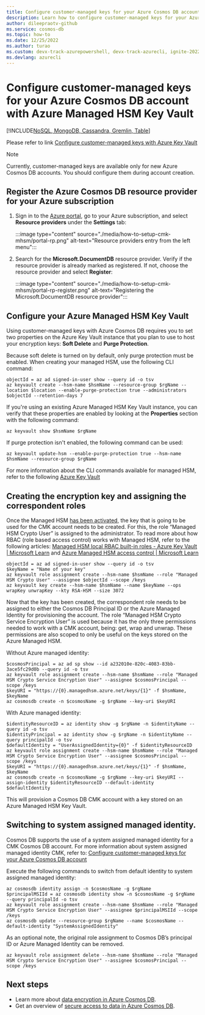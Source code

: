```yaml
---
title: Configure customer-managed keys for your Azure Cosmos DB account with Azure Managed HSM Key Vault
description: Learn how to configure customer-managed keys for your Azure Cosmos DB account with Azure Managed HSM Key Vault
author: dileepraotv-github
ms.service: cosmos-db
ms.topic: how-to
ms.date: 12/25/2022
ms.author: turao
ms.custom: devx-track-azurepowershell, devx-track-azurecli, ignite-2022
ms.devlang: azurecli
---
```


# Configure customer-managed keys for your Azure Cosmos DB account with Azure Managed HSM Key Vault

[!INCLUDE[NoSQL, MongoDB, Cassandra, Gremlin, Table](includes/appliesto-nosql-mongodb-cassandra-gremlin-table.md)]

Please refer to link [Configure customer-managed keys with Azure Key Vault](./how-to-setup-customer-managed-keys.md)

> [!NOTE]
> Currently, customer-managed keys are available only for new Azure Cosmos DB accounts. You should configure them during account creation.

## <a id="register-resource-provider"></a> Register the Azure Cosmos DB resource provider for your Azure subscription

1. Sign in to the [Azure portal](https://portal.azure.com/), go to your Azure subscription, and select **Resource providers** under the **Settings** tab:

   :::image type="content" source="./media/how-to-setup-cmk-mhsm/portal-rp.png" alt-text="Resource providers entry from the left menu":::

1. Search for the **Microsoft.DocumentDB** resource provider. Verify if the resource provider is already marked as registered. If not, choose the resource provider and select **Register**:

   :::image type="content" source="./media/how-to-setup-cmk-mhsm/portal-rp-register.png" alt-text="Registering the Microsoft.DocumentDB resource provider":::

## Configure your Azure Managed HSM Key Vault

Using customer-managed keys with Azure Cosmos DB requires you to set two properties on the Azure Key Vault instance that you plan to use to host your encryption keys: **Soft Delete** and **Purge Protection**.

Because soft delete is turned on by default, only purge protection must be enabled. When creating your managed HSM,  use the following CLI command:


```azurecli-interactive
objectId = az ad signed-in-user show --query id -o tsv
az keyvault create --hsm-name $hsmName --resource-group $rgName --location $location --enable-purge-protection true --administrators $objectId --retention-days 7

```

If you're using an existing Azure Managed HSM Key Vault instance, you can verify that these properties are enabled by looking at the **Properties** section with the following command:

```azurecli-interactive
az keyvault show $hsmName $rgName

```

If purge protection isn't enabled, the following command can be used:

```azurecli-interactive
az keyvault update-hsm --enable-purge-protection true --hsm-name $hsmName --resource-group $rgName

```

For more information about the CLI commands available for managed HSM, refer to the following [Azure Key Vault](../key-vault/general/overview.md) 



## Creating the encryption key and assigning the correspondent roles

Once the Managed HSM [has been activated,](../key-vault/managed-hsm/quick-create-cli.md#activate-your-managed-hsm)
 the key that is going to be used for the CMK account needs to be created. For this, the role “Managed HSM Crypto User” is assigned to the administrator. To read more about how RBAC (role based access control) works with Managed HSM, refer to the following articles: [Managed HSM local RBAC built-in roles - Azure Key Vault | Microsoft Learn](../key-vault/managed-hsm/built-in-roles.md) and [Azure Managed HSM access control | Microsoft Learn](../key-vault/managed-hsm/access-control.md)

```azurecli-interactive
objectId = az ad signed-in-user show --query id -o tsv
$keyName = "Name of your key"
az keyvault role assignment create --hsm-name $hsmName --role "Managed HSM Crypto User" --assignee $objectId --scope /keys
az keyvault key create --hsm-name $hsmName --name $keyName --ops wrapKey unwrapKey --kty RSA-HSM --size 3072

```
Now that the key has been created, the correspondent role needs to be assigned to either the Cosmos DB Principal ID or the Azure Managed Identity for provisioning the account. The role “Managed HSM Crypto Service Encryption User” is used because it has the only three permissions needed to work with a CMK account, being: get, wrap and unwrap. These permissions are also scoped to only be useful on the keys stored on the Azure Managed HSM.

Without Azure managed identity:

```azurecli-interactive
$cosmosPrincipal = az ad sp show --id a232010e-820c-4083-83bb-3ace5fc29d0b --query id -o tsv
az keyvault role assignment create --hsm-name $hsmName --role "Managed HSM Crypto Service Encryption User" --assignee $cosmosPrincipal --scope /keys
$keyURI = "https://{0}.managedhsm.azure.net/keys/{1}" -f $hsmName, $keyName
az cosmosdb create -n $cosmosName -g $rgName --key-uri $keyURI

```
With Azure managed identity:

```azurecli-interactive
$identityResourceID = az identity show -g $rgName -n $identityName --query id -o tsv
$identityPrincipal = az identity show -g $rgName -n $identityName --query principalId -o tsv
$defaultIdentity = "UserAssignedIdentity={0}" -f $identityResourceID
az keyvault role assignment create --hsm-name $hsmName --role "Managed HSM Crypto Service Encryption User" --assignee $cosmosPrincipal --scope /keys
$keyURI = "https://{0}.managedhsm.azure.net/keys/{1}" -f $hsmName, $keyName
az cosmosdb create -n $cosmosName -g $rgName --key-uri $keyURI --assign-identity $identityResourceID --default-identity $defaultIdentity

```
This will provision a Cosmos DB CMK account with a key stored on an Azure Managed HSM Key Vault.

## Switching to system assigned managed identity.

Cosmos DB supports the use of a system assigned managed identity for a CMK Cosmos DB account. For more information about system assigned managed identity CMK, refer to: [Configure customer-managed keys for your Azure Cosmos DB account](./how-to-setup-customer-managed-keys.md)

Execute the following commands to switch from default identity to system assigned managed identity:

```azurecli-interactive
az cosmosdb identity assign -n $cosmosName -g $rgName
$principalMSIId = az cosmosdb identity show -n $cosmosName -g $rgName --query principalId -o tsv
az keyvault role assignment create --hsm-name $hsmName --role "Managed HSM Crypto Service Encryption User" --assignee $principalMSIId --scope /keys
az cosmosdb update --resource-group $rgName --name $cosmosName --default-identity "SystemAssignedIdentity"

```
As an optional note, the original role assignment to Cosmos DB’s principal ID or Azure Managed Identity can be removed.

```azurecli-interactive
az keyvault role assignment delete --hsm-name $hsmName --role "Managed HSM Crypto Service Encryption User" --assignee $cosmosPrincipal --scope /keys

```

## Next steps

- Learn more about [data encryption in Azure Cosmos DB](./database-encryption-at-rest.md).
- Get an overview of [secure access to data in Azure Cosmos DB](secure-access-to-data.md).
